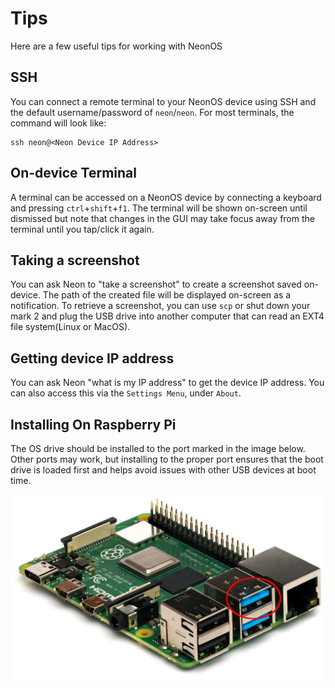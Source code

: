 # Tips
Here are a few useful tips for working with NeonOS

## SSH
You can connect a remote terminal to your NeonOS device using SSH and the default
username/password of `neon`/`neon`. For most terminals, the command will look like:
```
ssh neon@<Neon Device IP Address>
```

## On-device Terminal
A terminal can be accessed on a NeonOS device by connecting a keyboard and
pressing `ctrl`+`shift`+`f1`. The terminal will be shown on-screen until dismissed
but note that changes in the GUI may take focus away from the terminal until you tap/click it again.

## Taking a screenshot
You can ask Neon to "take a screenshot" to create a screenshot saved on-device.
The path of the created file will be displayed on-screen as a notification. To
retrieve a screenshot, you can use `scp` or shut down your mark 2 and plug the
USB drive into another computer that can read an EXT4 file system(Linux or MacOS).

## Getting device IP address
You can ask Neon "what is my IP address" to get the device IP address. You can
also access this via the `Settings Menu`, under `About`.

## Installing On Raspberry Pi
The OS drive should be installed to the port marked in the image below. Other
ports may work, but installing to the proper port ensures that the boot drive
is loaded first and helps avoid issues with other USB devices at boot time.

![Raspberry Pi 4](./RPi.jpg)